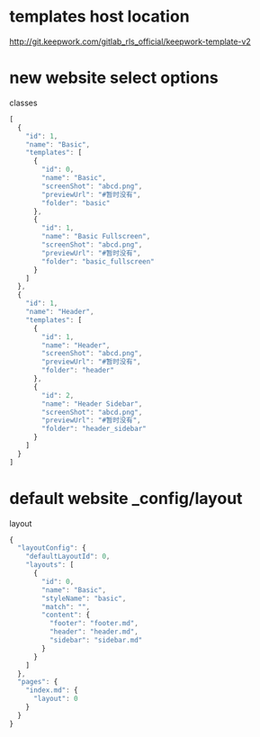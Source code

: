 # templates host location
http://git.keepwork.com/gitlab_rls_official/keepwork-template-v2

# new website select options
classes
```javascript
[
  {
    "id": 1,
    "name": "Basic",
    "templates": [
      {
        "id": 0,
        "name": "Basic",
        "screenShot": "abcd.png",
        "previewUrl": "#暂时没有",
        "folder": "basic"
      },
      {
        "id": 1,
        "name": "Basic Fullscreen",
        "screenShot": "abcd.png",
        "previewUrl": "#暂时没有",
        "folder": "basic_fullscreen"
      }
    ]
  },
  {
    "id": 1,
    "name": "Header",
    "templates": [
      {
        "id": 1,
        "name": "Header",
        "screenShot": "abcd.png",
        "previewUrl": "#暂时没有",
        "folder": "header"
      },
      {
        "id": 2,
        "name": "Header Sidebar",
        "screenShot": "abcd.png",
        "previewUrl": "#暂时没有",
        "folder": "header_sidebar"
      }
    ]
  }
]

```

# default website _config/layout
layout

```javascript
{
  "layoutConfig": {
    "defaultLayoutId": 0,
    "layouts": [
      {
        "id": 0,
        "name": "Basic",
        "styleName": "basic",
        "match": "",
        "content": {
          "footer": "footer.md",
          "header": "header.md",
          "sidebar": "sidebar.md"
        }
      }
    ]
  },
  "pages": {
    "index.md": {
      "layout": 0
    }
  }
}

```